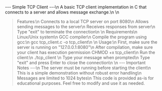 --- Simple TCP Client ---\n
A basic TCP client implementation in C that connects to a server and allows message exchange.\n
\n
> Features:\n
> Connects to a local TCP server on port 8080\n
> Allows sending messages to the server\n
> Receives responses from server\n
> Type "exit" to terminate the connection\n
\n
> Requirements\n
> Linux/Unix system\n
> GCC compiler\n
> Compile the program using gcc:\n
gcc tcp_client.c -o tcp_client\n
\n
> Usage:\n
> First, make sure the server is running on "127.0.0.1:8080"\n
> After compilation, make sure your client has execution permission
CHMOD +x tcp_client\n
> Run the client:\n
./tcp_client \n
> Type your message when prompted\n
> Type "exit" and press Enter to close the connection\n
\n
--- Important Notes ---\n
The server must be running before starting the client\n
This is a simple demonstration without robust error handling\n
Messages are limited to 1024 bytes\n
This code is provided as-is for educational purposes. Feel free to modify and use it as needed.

